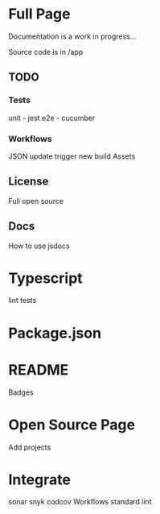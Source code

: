 # Full Page

Documentation is a work in progress...

Source code is in /app

## TODO

### Tests

unit - jest
e2e - cucumber

### Workflows

JSON update trigger new build
Assets

## License
Full open source

## Docs
How to use
jsdocs

# Typescript
lint
tests

# Package.json


# README
Badges


# Open Source Page
Add projects

# Integrate
sonar
snyk
codcov
Workflows
standard lint
